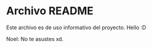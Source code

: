 # Archivo README

Este archivo es de uso informativo del proyecto.
Hello :D

Noel: No te asustes xd.